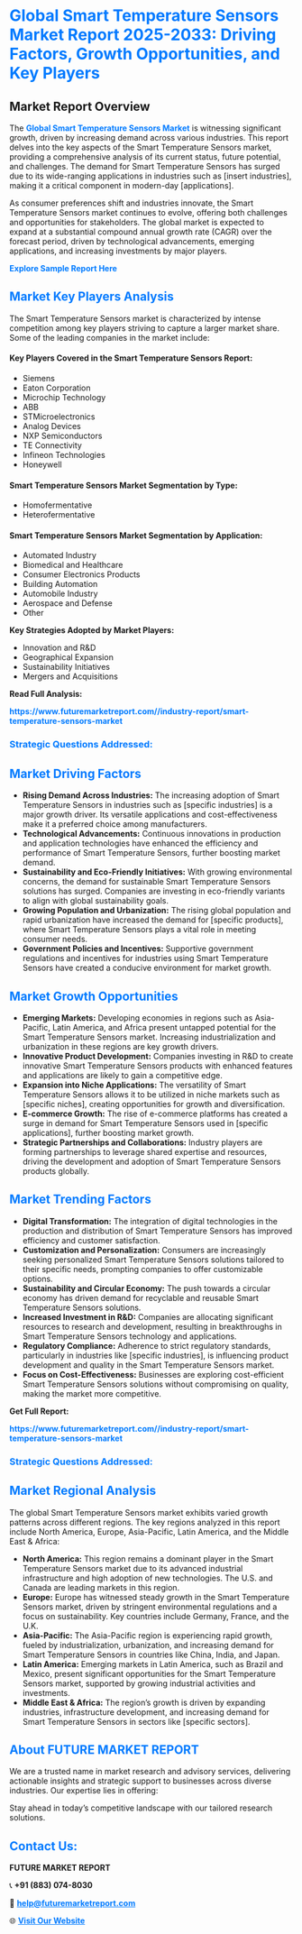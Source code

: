 <h1 style="color: #007BFF;">Global Smart Temperature Sensors Market Report 2025-2033: Driving Factors, Growth Opportunities, and Key Players</h1>

<section id="overview">
<h2>Market Report Overview</h2>
<p>The <a href="https://www.futuremarketreport.com//industry-report/smart-temperature-sensors-market" style="color: #007BFF; text-decoration: none;"><strong>Global Smart Temperature Sensors Market</strong></a> is witnessing significant growth, driven by increasing demand across various industries. This report delves into the key aspects of the Smart Temperature Sensors market, providing a comprehensive analysis of its current status, future potential, and challenges. The demand for Smart Temperature Sensors has surged due to its wide-ranging applications in industries such as [insert industries], making it a critical component in modern-day [applications].</p>
<p>As consumer preferences shift and industries innovate, the Smart Temperature Sensors market continues to evolve, offering both challenges and opportunities for stakeholders. The global market is expected to expand at a substantial compound annual growth rate (CAGR) over the forecast period, driven by technological advancements, emerging applications, and increasing investments by major players.</p>
</section>

<section id="overview">
<p><a href="https://www.futuremarketreport.com//request-sample/reportId=75109" style="color: #007BFF; text-decoration: none;"><strong>Explore Sample Report Here</strong></a></p>
</section>

<section id="key-players">
<h2 style="color: #007BFF;">Market Key Players Analysis</h2>
<p>The Smart Temperature Sensors market is characterized by intense competition among key players striving to capture a larger market share. Some of the leading companies in the market include:</p>
<h4>Key Players Covered in the Smart Temperature Sensors Report:</h4>
<ul><li>Siemens</li><li>Eaton Corporation</li><li>Microchip Technology</li><li>ABB</li><li>STMicroelectronics</li><li>Analog Devices</li><li>NXP Semiconductors</li><li>TE Connectivity</li><li>Infineon Technologies</li><li>Honeywell</li></ul>
<h4>Smart Temperature Sensors Market Segmentation by Type:</h4>
<ul><li>Homofermentative</li><li>Heterofermentative</li></ul>

<h4>Smart Temperature Sensors Market Segmentation by Application:</h4>
<ul><li>Automated Industry</li><li>Biomedical and Healthcare</li><li>Consumer Electronics Products</li><li>Building Automation</li><li>Automobile Industry</li><li>Aerospace and Defense</li><li>Other</li></ul>
<p><strong>Key Strategies Adopted by Market Players:</strong></p>
<ul>
<li>Innovation and R&D</li>
<li>Geographical Expansion</li>
<li>Sustainability Initiatives</li>
<li>Mergers and Acquisitions</li>
</ul>
</section>

<section>
<p><strong>Read Full Analysis: </strong></p><a href="https://www.futuremarketreport.com//industry-report/smart-temperature-sensors-market" style="color: #007BFF; text-decoration: none;"><strong>https://www.futuremarketreport.com//industry-report/smart-temperature-sensors-market</strong></a>
<h3 style="color: #007BFF;">Strategic Questions Addressed:</h3>
</section>

<section id="driving-factors">
<h2 style="color: #007BFF;">Market Driving Factors</h2>
<ul>
<li><strong>Rising Demand Across Industries:</strong> The increasing adoption of Smart Temperature Sensors in industries such as [specific industries] is a major growth driver. Its versatile applications and cost-effectiveness make it a preferred choice among manufacturers.</li>
<li><strong>Technological Advancements:</strong> Continuous innovations in production and application technologies have enhanced the efficiency and performance of Smart Temperature Sensors, further boosting market demand.</li>
<li><strong>Sustainability and Eco-Friendly Initiatives:</strong> With growing environmental concerns, the demand for sustainable Smart Temperature Sensors solutions has surged. Companies are investing in eco-friendly variants to align with global sustainability goals.</li>
<li><strong>Growing Population and Urbanization:</strong> The rising global population and rapid urbanization have increased the demand for [specific products], where Smart Temperature Sensors plays a vital role in meeting consumer needs.</li>
<li><strong>Government Policies and Incentives:</strong> Supportive government regulations and incentives for industries using Smart Temperature Sensors have created a conducive environment for market growth.</li>
</ul>
</section>

<section id="growth-opportunities">
<h2 style="color: #007BFF;">Market Growth Opportunities</h2>
<ul>
<li><strong>Emerging Markets:</strong> Developing economies in regions such as Asia-Pacific, Latin America, and Africa present untapped potential for the Smart Temperature Sensors market. Increasing industrialization and urbanization in these regions are key growth drivers.</li>
<li><strong>Innovative Product Development:</strong> Companies investing in R&D to create innovative Smart Temperature Sensors products with enhanced features and applications are likely to gain a competitive edge.</li>
<li><strong>Expansion into Niche Applications:</strong> The versatility of Smart Temperature Sensors allows it to be utilized in niche markets such as [specific niches], creating opportunities for growth and diversification.</li>
<li><strong>E-commerce Growth:</strong> The rise of e-commerce platforms has created a surge in demand for Smart Temperature Sensors used in [specific applications], further boosting market growth.</li>
<li><strong>Strategic Partnerships and Collaborations:</strong> Industry players are forming partnerships to leverage shared expertise and resources, driving the development and adoption of Smart Temperature Sensors products globally.</li>
</ul>
</section>

<section id="trending-factors">
<h2 style="color: #007BFF;">Market Trending Factors</h2>
<ul>
<li><strong>Digital Transformation:</strong> The integration of digital technologies in the production and distribution of Smart Temperature Sensors has improved efficiency and customer satisfaction.</li>
<li><strong>Customization and Personalization:</strong> Consumers are increasingly seeking personalized Smart Temperature Sensors solutions tailored to their specific needs, prompting companies to offer customizable options.</li>
<li><strong>Sustainability and Circular Economy:</strong> The push towards a circular economy has driven demand for recyclable and reusable Smart Temperature Sensors solutions.</li>
<li><strong>Increased Investment in R&D:</strong> Companies are allocating significant resources to research and development, resulting in breakthroughs in Smart Temperature Sensors technology and applications.</li>
<li><strong>Regulatory Compliance:</strong> Adherence to strict regulatory standards, particularly in industries like [specific industries], is influencing product development and quality in the Smart Temperature Sensors market.</li>
<li><strong>Focus on Cost-Effectiveness:</strong> Businesses are exploring cost-efficient Smart Temperature Sensors solutions without compromising on quality, making the market more competitive.</li>
</ul>
</section>

<section>
<p><strong>Get Full Report: </strong></p><a href="https://www.futuremarketreport.com//industry-report/smart-temperature-sensors-market" style="color: #007BFF; text-decoration: none;"><strong>https://www.futuremarketreport.com//industry-report/smart-temperature-sensors-market</strong></a>
<h3 style="color: #007BFF;">Strategic Questions Addressed:</h3>
</section>


<section id="regional-analysis">
<h2 style="color: #007BFF;">Market Regional Analysis</h2>
<p>The global Smart Temperature Sensors market exhibits varied growth patterns across different regions. The key regions analyzed in this report include North America, Europe, Asia-Pacific, Latin America, and the Middle East & Africa:</p>
<ul>
<li><strong>North America:</strong> This region remains a dominant player in the Smart Temperature Sensors market due to its advanced industrial infrastructure and high adoption of new technologies. The U.S. and Canada are leading markets in this region.</li>
<li><strong>Europe:</strong> Europe has witnessed steady growth in the Smart Temperature Sensors market, driven by stringent environmental regulations and a focus on sustainability. Key countries include Germany, France, and the U.K.</li>
<li><strong>Asia-Pacific:</strong> The Asia-Pacific region is experiencing rapid growth, fueled by industrialization, urbanization, and increasing demand for Smart Temperature Sensors in countries like China, India, and Japan.</li>
<li><strong>Latin America:</strong> Emerging markets in Latin America, such as Brazil and Mexico, present significant opportunities for the Smart Temperature Sensors market, supported by growing industrial activities and investments.</li>
<li><strong>Middle East & Africa:</strong> The region’s growth is driven by expanding industries, infrastructure development, and increasing demand for Smart Temperature Sensors in sectors like [specific sectors].</li>
</ul>
</section>

<footer>
<h2 style="color: #007BFF;">About FUTURE MARKET REPORT</h2>
<p>We are a trusted name in market research and advisory services, delivering actionable insights and strategic support to businesses across diverse industries. Our expertise lies in offering:</p>

<p>Stay ahead in today’s competitive landscape with our tailored research solutions.</p>

<h2 style="color: #007BFF;">Contact Us:</h2>
<p><strong>FUTURE MARKET REPORT</strong></p>
<p>📞 <strong>+91 (883) 074-8030</strong></p>
<p>📧 <strong><a href="mailto:help@futuremarketreport.com" style="color: #007BFF;">help@futuremarketreport.com</a></strong></p>
<p>🌐 <strong><a href="https://www.futuremarketreport.com/" style="color: #007BFF;">Visit Our Website</a></strong></p>
</footer>